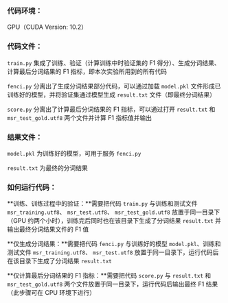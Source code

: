 ### 代码环境：

GPU（CUDA Version: 10.2）



### 代码文件：

`train.py` 集成了训练、验证（计算训练中时验证集的 F1 得分）、生成分词结果、计算最后分词结果的 F1 指标，即本次实验所用到的所有代码

`fenci.py` 分离出了生成分词结果部分代码，可以通过加载 `model.pkl` 文件形成已训练好的模型，并将验证集通过模型生成 `result.txt` 文件（即最终分词结果）

`score.py` 分离出了计算最后分词结果的 F1 指标，可以通过打开 `result.txt` 和 `msr_test_gold.utf8` 两个文件并计算 F1 指标值并输出



### 结果文件：

`model.pkl` 为训练好的模型，可用于服务 `fenci.py` 

`result.txt` 为最终的分词结果



### 如何运行代码：

**训练、训练过程中的验证：**需要把代码 `train.py` 与训练和测试文件 `msr_training.utf8`、 `msr_test.utf8`、 `msr_test_gold.utf8` 放置于同一目录下（GPU 约两个小时），训练完后同时也在该目录下生成了分词结果 `result.txt` 并输出最终分词结果文件的 F1 值

**仅生成分词结果：**需要把代码 `fenci.py` 与训练好的模型 `model.pkl`、训练和测试文件 `msr_training.utf8`、 `msr_test.utf8` 放置于同一目录下，运行代码后在该目录下生成了分词结果 `result.txt` 

**仅计算最后分词结果的 F1 指标：**需要把代码 `score.py` 与 `result.txt` 和 `msr_test_gold.utf8` 两个文件放置于同一目录下，运行代码后输出最终 F1 结果（此步骤可在 CPU 环境下进行）



